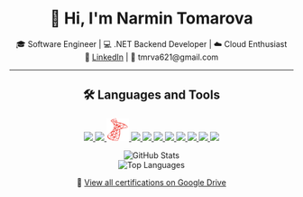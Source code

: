 <h1 align="center">👋 Hi, I'm Narmin Tomarova</h1>

<p align="center">
🎓 Software Engineer | 💻 .NET Backend Developer | ☁️ Cloud Enthusiast  
<br/>
🔗 <a href="https://www.linkedin.com/in/narmintomarova/">LinkedIn</a> | 📧 tmrva621@gmail.com
</p>

---

## <p align="center">🛠️ Languages and Tools</p>

<p align="center">
  <a href="https://learn.microsoft.com/en-us/dotnet/csharp/" target="_blank">
    <img src="https://cdn.jsdelivr.net/gh/devicons/devicon/icons/csharp/csharp-original.svg" width="40" />
  </a>
  <a href="https://dotnet.microsoft.com/" target="_blank">
    <img src="https://cdn.jsdelivr.net/gh/devicons/devicon/icons/dot-net/dot-net-original.svg" width="40" />
  </a>
  <a href="https://learn.microsoft.com/en-us/sql/sql-server/" target="_blank">
    <img src="https://raw.githubusercontent.com/devicons/devicon/master/icons/microsoftsqlserver/microsoftsqlserver-plain.svg" width="40" />
  </a>
  <a href="https://azure.microsoft.com/" target="_blank">
    <img src="https://cdn.jsdelivr.net/gh/devicons/devicon/icons/azure/azure-original.svg" width="40" />
  </a>
  <a href="https://www.oracle.com/cloud/" target="_blank">
    <img src="https://cdn.jsdelivr.net/gh/devicons/devicon/icons/oracle/oracle-original.svg" width="40" />
  </a>
  <a href="https://www.ibm.com/cloud" target="_blank">
    <img src="https://upload.wikimedia.org/wikipedia/commons/5/51/IBM_logo.svg" width="40" />
  </a>
  <a href="https://developer.mozilla.org/en-US/docs/Web/HTML" target="_blank">
    <img src="https://cdn.jsdelivr.net/gh/devicons/devicon/icons/html5/html5-original.svg" width="40" />
  </a>
  <a href="https://developer.mozilla.org/en-US/docs/Web/CSS" target="_blank">
    <img src="https://cdn.jsdelivr.net/gh/devicons/devicon/icons/css3/css3-original.svg" width="40" />
  </a>
  <a href="https://developer.mozilla.org/en-US/docs/Web/JavaScript" target="_blank">
    <img src="https://cdn.jsdelivr.net/gh/devicons/devicon/icons/javascript/javascript-original.svg" width="40" />
  </a>
  <a href="https://git-scm.com/" target="_blank">
    <img src="https://cdn.jsdelivr.net/gh/devicons/devicon/icons/git/git-original.svg" width="40" />
  </a>
  <a href="https://github.com/" target="_blank">
    <img src="https://cdn.jsdelivr.net/gh/devicons/devicon/icons/github/github-original.svg" width="40" />
  </a>
</p>


<p align="center">
  <img src="https://github-readme-stats.vercel.app/api?username=narmintomarova&show_icons=true&theme=radical&count_private=true" alt="GitHub Stats" />
  <br/>
  <img src="https://github-readme-stats.vercel.app/api/top-langs/?username=narmintomarova&layout=compact&theme=radical" alt="Top Languages" />
</p>

<p align="center">
📁 <a href="https://drive.google.com/drive/folders/1tZIvSHw2z22c9DgtccEBK2V6nejxp51g?usp=sharing">View all certifications on Google Drive</a>
</p>
